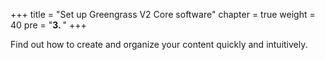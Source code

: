 +++
title = "Set up Greengrass V2 Core software"
chapter = true
weight = 40
pre = "<b>3. </b>"
+++

Find out how to create and organize your content quickly and intuitively.
